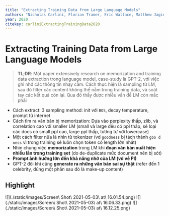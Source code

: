 ```yaml
---
title: "Extracting Training Data from Large Language Models"
authors: "Nicholas Carlini, Florian Tramer, Eric Wallace, Matthew Jagielski, Ariel Herbert-Voss, Katherine Lee, Adam Roberts, Tom Brown, Dawn Song, Ulfar Erlingsson, Alina Oprea, Colin Raffel"
year: 2020
citekey: carliniExtractingTrainingData2020
---
```


# Extracting Training Data from Large Language Models
> **TL;DR**: Một paper extensively research on memorization and training data extraction trong language model, case-study là GPT-2, với việc ghi nhớ các thông tin nhạy cảm. Cách thực hiện là sampling từ LM, sau đó filter các content không thể nằm trong training data, và soát tay các kết quả còn lại. Qua đó thấy được nhiều vấn đề LM còn mắc phải

 - Cách extract: 3 sampling method: init với `BOS`, decay temperature, prompt từ internet
 - Cách tìm ra văn bản bị memorization: Dựa vào perplexity thấp, zlib, và correlation cao với smaller LM (small và large đều có ppl thấp, sẽ loại các docs có small ppl cao, large ppl thấp, tương tự với lowercase)
 - Một cách filter nữa là nhìn từ tokenizer (vd `goodness` bị tách thành `goo d ness` vì trong training sẽ luôn chọn token có length lớn nhất)
  - Nhìn chung việc **memorization** trong LM khi **đoạn văn bản xuất hiện nhiều lần trong training set** (do de-duplicate mức document nên bị sót)
  - **Prompt ảnh hưởng lớn đến khả năng nhớ của LM (vd về PI)**
  - GPT-2 đôi khi cũng **generate ra những văn bản sai sự thật** (refer đến 1 celebrity, đúng một phần sau đó là make-up content)
## Highlight
![](./static/images/Screen\ Shot\ 2021-05-03\ at\ 16.01.54.png)
![](./static/images/Screen\ Shot\ 2021-05-03\ at\ 16.06.33.png)
![](./static/images/Screen\ Shot\ 2021-05-03\ at\ 16.12.25.png)